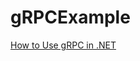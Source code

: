# gRPCExample
[How to Use gRPC in .NET](https://medium.com/@devedium/how-to-use-grpc-in-net-64515f5a2875)
